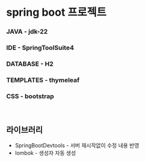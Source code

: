 # spring boot 프로젝트 

### JAVA - jdk-22 
### IDE - SpringToolSuite4
### DATABASE - H2
### TEMPLATES - thymeleaf
### CSS - bootstrap
<br>
  
## 라이브러리
- SpringBootDevtools - 서버 재시작없이 수정 내용 반영
- lombok - 생성자 자동 생성
